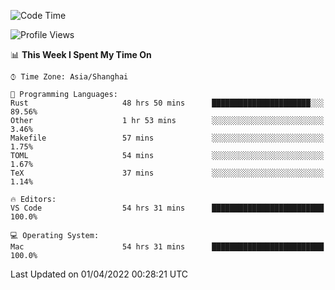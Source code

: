 <!--START_SECTION:waka-->
![Code Time](http://img.shields.io/badge/Code%20Time-1%2C189%20hrs%2012%20mins-blue)

![Profile Views](http://img.shields.io/badge/Profile%20Views-7-blue)

📊 **This Week I Spent My Time On** 

```text
⌚︎ Time Zone: Asia/Shanghai

💬 Programming Languages: 
Rust                     48 hrs 50 mins      ██████████████████████░░░   89.56% 
Other                    1 hr 53 mins        ░░░░░░░░░░░░░░░░░░░░░░░░░   3.46% 
Makefile                 57 mins             ░░░░░░░░░░░░░░░░░░░░░░░░░   1.75% 
TOML                     54 mins             ░░░░░░░░░░░░░░░░░░░░░░░░░   1.67% 
TeX                      37 mins             ░░░░░░░░░░░░░░░░░░░░░░░░░   1.14%

🔥 Editors: 
VS Code                  54 hrs 31 mins      █████████████████████████   100.0%

💻 Operating System: 
Mac                      54 hrs 31 mins      █████████████████████████   100.0%

```


 Last Updated on 01/04/2022 00:28:21 UTC
<!--END_SECTION:waka-->
